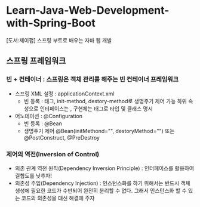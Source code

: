 # Learn-Java-Web-Development-with-Spring-Boot
[도서:제이펍] 스프링 부트로 배우는 자바 웹 개발 



## 스프링 프레임워크

### 빈 + 컨테이너 : 스프링은 객체 관리를 해주는 빈 컨테이너 프레임워크

- 스프링 XML 설정 : applicationContext.xml 
  - 빈 등록 : <Bean> 태그, init-method, destory-method로 생명주기 제어 가능
    하위 속성으로 인터페이스는 <property>,  구현체는 <ref> 태그로 타입 및 클래스 명시
- 어노테이션 : @Configuration 
  - 빈 등록 : @Bean 
  - 생명주기 제어 @Bean(initMethond="", destoryMethod="") 또는 @PostConstruct, @PreDestroy

### 제어의 역전(Inversion of Control)

- 의존 관계 역전 원칙(Dependency Inversion Principle) : 인터페이스를 활용하여 결합도를 낮추자!
- 의존성 주입(Dependency Injection) : 인스턴스화를 하기 위해서는 반드시 객체 생성에 필요한 코드가 수반되어 완전히 분리할 수 없다. 그래서 인스턴스화 할 수 있는 코드의 의존성을 대신 해결에  주자